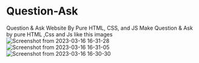 # Question-Ask
Question &amp; Ask Website By Pure HTML, CSS, and JS
Make Question & Ask by pure  HTML ,Css and Js like this images
![Screenshot from 2023-03-16 16-31-28](https://user-images.githubusercontent.com/59691754/226136369-d9699803-906b-4a6a-a04b-64ac496315f1.png)
![Screenshot from 2023-03-16 16-31-05](https://user-images.githubusercontent.com/59691754/226136444-bf30d953-27b2-482f-b819-5c416f161774.png)
![Screenshot from 2023-03-16 16-30-30](https://user-images.githubusercontent.com/59691754/226136509-84d85aff-ffca-426b-a316-0640861e19d1.png)
